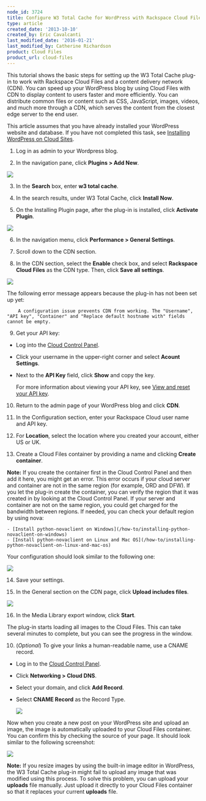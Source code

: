 ```yaml
---
node_id: 3724
title: Configure W3 Total Cache for WordPress with Rackspace Cloud Files and CDN
type: article
created_date: '2013-10-10'
created_by: Eric Cavalcanti
last_modified_date: '2016-01-21'
last_modified_by: Catherine Richardson
product: Cloud Files
product_url: cloud-files
---
```


This tutorial shows the basic steps for setting up the W3 Total Cache plug-in to work with Rackspace Cloud Files and a content delivery network (CDN). You can speed up your WordPress blog by using Cloud Files with CDN to display content to users faster and more efficiently. You can distribute common files or content such as CSS, JavaScript, images, videos, and much more through a CDN, which serves the content from the closest edge server to the end user.

This article assumes that you have already installed your WordPress website and database. If you have not completed this task, see [Installing WordPress on Cloud Sites](/how-to/installing-wordpress-on-cloud-sites "/how-to/installing-wordpress-on-cloud-sites").


1. Log in as admin to your Wordpress blog.

2. In the navigation pane, click **Plugins > Add New**.

  ![](https://b9002618969a676fa5e9-329656694c46da9401f89a96a819e8df.ssl.cf5.rackcdn.com/cloud%20files/files-configure-w3-total-1.png)

3. In the **Search** box, enter **w3 total cache**.

4. In the search results, under W3 Total Cache, click **Install Now**.

5. On the Installing Plugin page, after the plug-in is installed, click **Activate Plugin**.

  ![](https://b9002618969a676fa5e9-329656694c46da9401f89a96a819e8df.ssl.cf5.rackcdn.com/cloud%20files/files-configure-w3-total-4.png)

6. In the navigation menu, click **Performance > General Settings**.

7. Scroll down to the CDN section.

8. In the CDN section, select the **Enable** check box, and select **Rackspace Cloud Files** as the CDN type. Then, click **Save all settings**.

  ![](https://b9002618969a676fa5e9-329656694c46da9401f89a96a819e8df.ssl.cf5.rackcdn.com/cloud%20files/files-configure-w3-total-6.png)

  The following error message appears because the plug-in has not been set up yet:

        A configuration issue prevents CDN from working. The "Username", "API key", "Container" and "Replace default hostname with" fields cannot be empty.

9. Get your API key:

  - Log into the [Cloud Control Panel](https://mycloud.rackspace.com).
  - Click your username in the upper-right corner and select **Acount Settings**.
  - Next to the **API Key** field, click **Show** and copy the key.

     For more information about viewing your API key, see [View and reset your API key](/how-to/view-and-reset-your-api-key).

10. Return to the admin page of your WordPress blog and click **CDN**.

11. In the Configuration section, enter your Rackspace Cloud user name and API key.

12. For **Location**, select the location where you created your account, either US or UK.

13. Create a Cloud Files container by providing a name and clicking **Create container**.

  **Note:** If you create the container first in the Cloud Control Panel and then add it here, you might get an error. This error occurs if your cloud server and container are not in the same region (for example, ORD and DFW). If you let the plug-in create the container, you can verify the region that it was created in by looking at the Cloud Control Panel. If your server and container are not on the same region, you could get charged for the bandwidth between regions. If needed, you can check your default region by using nova:

    - [Install python-novaclient on Windows](/how-to/installing-python-novaclient-on-windows)
    - [Install python-novaclient on Linux and Mac OS](/how-to/installing-python-novaclient-on-linux-and-mac-os)

  Your configuration should look similar to the following one:

  ![](https://b9002618969a676fa5e9-329656694c46da9401f89a96a819e8df.ssl.cf5.rackcdn.com/cloud%20files/files-configure-w3-total-9.png)

14. Save your settings.

15. In the General section on the CDN page, click **Upload includes files**.

  ![](https://b9002618969a676fa5e9-329656694c46da9401f89a96a819e8df.ssl.cf5.rackcdn.com/cloud%20files/files-configure-w3-total-10.png)

16. In the Media Library export window, click **Start**.

  The plug-in starts loading all images to the Cloud Files. This can take several minutes to complete, but you can see the progress in the window.

10. (*Optional*) To give your links a human-readable name, use a CNAME record.

  - Log in to the [Cloud Control Panel](https://mycloud.rackspace.com).
  - Click **Networking > Cloud DNS**.
  - Select your domain, and click **Add Record**.
  - Select **CNAME Record** as the Record Type.

     ![](https://b9002618969a676fa5e9-329656694c46da9401f89a96a819e8df.ssl.cf5.rackcdn.com/cloud%20files/files-configure-w3-total-13.png)

Now when you create a new post on your WordPress site and upload an image, the image is automatically uploaded to your Cloud Files container. You can confirm this by checking the source of your page. It should look similar to the following screenshot:

![](https://b9002618969a676fa5e9-329656694c46da9401f89a96a819e8df.ssl.cf5.rackcdn.com/cloud%20files/files-configure-w3-total-14.png)

**Note:** If you resize images by using the built-in image editor in WordPress, the W3 Total Cache plug-in might fail to upload any image that was modified using this process. To solve this problem, you can upload your **uploads** file manually. Just upload it directly to your Cloud Files container so that it replaces your current **uploads** file.
